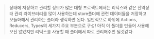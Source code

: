 > 상태에 저장하고 관리할 정보가 많은 대형 프로젝트에서는 리덕스와 같은 전역상태 관리 라이브러리를 많이 사용하는데 
store폴더에 관련 데이터들을 저장하고 모듈화해서 관리하는 폴더라 생각하면 된다. 
일반적으로 하위에 Actions, Reducers, Types의 세가지 주요 부분으로 구성!
아직 이 폴더를 만들어 사용해보진 않았지만 리덕스를 사용할 때 폴더에서 따로 관리해주면 될것같다.